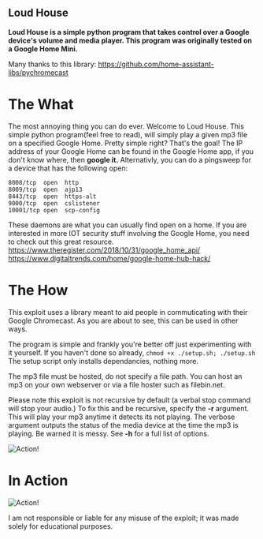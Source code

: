 ## Loud House

**Loud House is a simple python program that takes control over a Google device's volume and media player. This program was originally tested on a Google Home Mini.**

Many thanks to this library: https://github.com/home-assistant-libs/pychromecast

# The What

The most annoying thing you can do ever. Welcome to Loud House. This simple python program(feel free to read), will simply play a given mp3 file on a specified Google Home.
Pretty simple right? That's the goal! The IP address of your Google Home can be found in the Google Home app, if you don't know where, then **google it.**
Alternativly, you can do a pingsweep for a device that has the following open:
```
8008/tcp  open  http
8009/tcp  open  ajp13
8443/tcp  open  https-alt
9000/tcp  open  cslistener
10001/tcp open  scp-config
```
These daemons are what you can usually find open on a home.
If you are interested in more IOT security stuff involving the Google Home, you need to check out this great resource.
https://www.theregister.com/2018/10/31/google_home_api/
https://www.digitaltrends.com/home/google-home-hub-hack/

# The How

This exploit uses a library meant to aid people in commuticating with their Google Chromecast.
As you are about to see, this can be used in other ways.

The program is simple and frankly you're better off just experimenting with it yourself.
If you haven't done so already, ```chmod +x ./setup.sh; ./setup.sh```
The setup script only installs dependancies, nothing more.

The mp3 file must be hosted, do not specify a file path. You can host an mp3 on your own webserver or via a file hoster such as filebin.net.

Please note this exploit is not recursive by default (a verbal stop command will stop your audio.) To fix this and be recursive, specify the **-r** argument. This will play your mp3 anytime it detects its not playing.
The verbose argument outputs the status of the media device at the time the mp3 is playing. Be warned it is messy.
See **-h** for a full list of options.

![Action!](https://i.ibb.co/bKNbBWk/image.png "usuage")

# In Action

![Action!](https://i.ibb.co/vLTYSwL/Screenshot-at-2020-10-29-22-06-07.png "example")

I am not responsible or liable for any misuse of the exploit; it was made solely for educational purposes.

